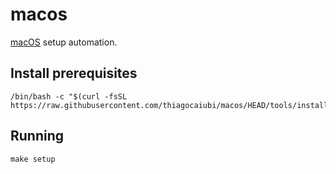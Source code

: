 # macos

[macOS](https://www.apple.com/macos/) setup automation.

## Install prerequisites

```console
/bin/bash -c "$(curl -fsSL https://raw.githubusercontent.com/thiagocaiubi/macos/HEAD/tools/install.sh)"
```

## Running

```console
make setup
```
